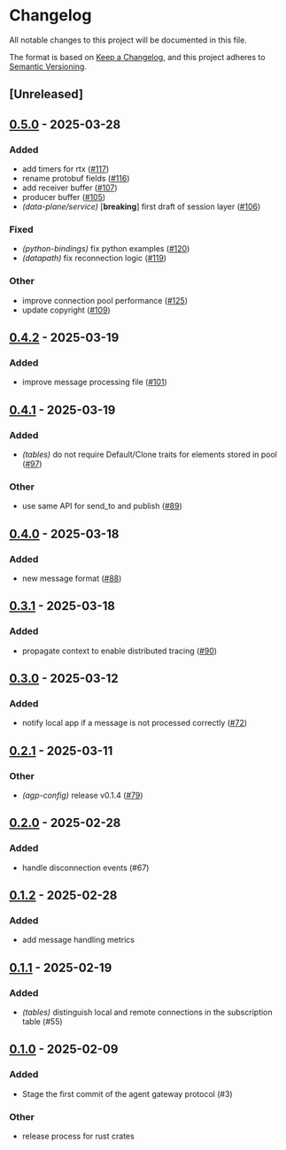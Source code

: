 # Changelog

All notable changes to this project will be documented in this file.

The format is based on [Keep a Changelog](https://keepachangelog.com/en/1.0.0/),
and this project adheres to [Semantic Versioning](https://semver.org/spec/v2.0.0.html).

## [Unreleased]

## [0.5.0](https://github.com/agntcy/agp/compare/agp-datapath-v0.4.2...agp-datapath-v0.5.0) - 2025-03-28

### Added

- add timers for rtx ([#117](https://github.com/agntcy/agp/pull/117))
- rename protobuf fields ([#116](https://github.com/agntcy/agp/pull/116))
- add receiver buffer ([#107](https://github.com/agntcy/agp/pull/107))
- producer buffer ([#105](https://github.com/agntcy/agp/pull/105))
- *(data-plane/service)* [**breaking**] first draft of session layer ([#106](https://github.com/agntcy/agp/pull/106))

### Fixed

- *(python-bindings)* fix python examples ([#120](https://github.com/agntcy/agp/pull/120))
- *(datapath)* fix reconnection logic ([#119](https://github.com/agntcy/agp/pull/119))

### Other

- improve connection pool performance ([#125](https://github.com/agntcy/agp/pull/125))
- update copyright ([#109](https://github.com/agntcy/agp/pull/109))

## [0.4.2](https://github.com/agntcy/agp/compare/agp-datapath-v0.4.1...agp-datapath-v0.4.2) - 2025-03-19

### Added

- improve message processing file ([#101](https://github.com/agntcy/agp/pull/101))

## [0.4.1](https://github.com/agntcy/agp/compare/agp-datapath-v0.4.0...agp-datapath-v0.4.1) - 2025-03-19

### Added

- *(tables)* do not require Default/Clone traits for elements stored in pool ([#97](https://github.com/agntcy/agp/pull/97))

### Other

- use same API for send_to and publish ([#89](https://github.com/agntcy/agp/pull/89))

## [0.4.0](https://github.com/agntcy/agp/compare/agp-datapath-v0.3.1...agp-datapath-v0.4.0) - 2025-03-18

### Added

- new message format ([#88](https://github.com/agntcy/agp/pull/88))

## [0.3.1](https://github.com/agntcy/agp/compare/agp-datapath-v0.3.0...agp-datapath-v0.3.1) - 2025-03-18

### Added

- propagate context to enable distributed tracing ([#90](https://github.com/agntcy/agp/pull/90))

## [0.3.0](https://github.com/agntcy/agp/compare/agp-datapath-v0.2.1...agp-datapath-v0.3.0) - 2025-03-12

### Added

- notify local app if a message is not processed correctly ([#72](https://github.com/agntcy/agp/pull/72))

## [0.2.1](https://github.com/agntcy/agp/compare/agp-datapath-v0.2.0...agp-datapath-v0.2.1) - 2025-03-11

### Other

- *(agp-config)* release v0.1.4 ([#79](https://github.com/agntcy/agp/pull/79))

## [0.2.0](https://github.com/agntcy/agp/compare/agp-datapath-v0.1.2...agp-datapath-v0.2.0) - 2025-02-28

### Added

- handle disconnection events (#67)

## [0.1.2](https://github.com/agntcy/agp/compare/agp-datapath-v0.1.1...agp-datapath-v0.1.2) - 2025-02-28

### Added

- add message handling metrics

## [0.1.1](https://github.com/agntcy/agp/compare/agp-datapath-v0.1.0...agp-datapath-v0.1.1) - 2025-02-19

### Added

- *(tables)* distinguish local and remote connections in the subscription table (#55)

## [0.1.0](https://github.com/agntcy/agp/releases/tag/agp-gw-data-path-v0.1.0) - 2025-02-09

### Added

- Stage the first commit of the agent gateway protocol (#3)

### Other

- release process for rust crates
